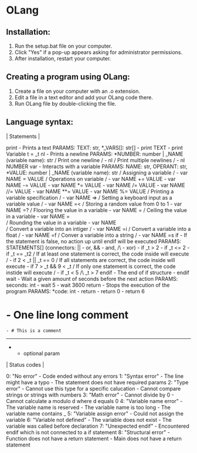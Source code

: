 # OLang
## Installation:
1. Run the setup.bat file on your computer.
2. Click "Yes" if a pop-up appears asking for administrator permissions.
3. After installation, restart your computer.

## Creating a program using OLang:
1. Create a file on your computer with an .o extension.
2. Edit a file in a text editor and add your OLang code there.
3. Run OLang file by double-clicking the file.

## Language syntax:
| Statements |

print - Prints a text
    PARAMS: TEXT: str, *_VARS[]: str[]
    - print TEXT
    - print Variable t = _t
nl - Prints a newline
    PARAMS: *NUMBER: number | _NAME (variable name): str
    / Print one newline /
    - nl
    / Print multiple newlines /
    - nl NUMBER
var - Interacts with a variable
    PARAMS: NAME: str, OPERANT: str, *VALUE: number | _NAME (variable name): str
    / Assigning a variable /
    - var NAME = VALUE
    / Operations on variable /
    - var NAME += VALUE
    - var NAME -= VALUE
    - var NAME *= VALUE
    - var NAME /= VALUE
    - var NAME //= VALUE
    - var NAME **= VALUE
    - var NAME %= VALUE
    / Printing a variable specification /
    - var NAME =>
    / Setting a keyboard input as a variable value /
    - var NAME =<
    / Storing a random value from 0 to 1
    - var NAME =?
    / Flooring the value in a variable
    - var NAME \=
    / Ceiling the value in a variable
    - var NAME =\
    / Rounding the value in a variable
    - var NAME \
    / Convert a variable into an intiger /
    - var NAME =i
    / Convert a variable into a float /
    - var NAME =f
    / Conver a variable into a string /
    - var NAME =s
if - If the statement is false, no action up until endif will be executed
    PARAMS: STATEMENTS[] (connectors: || - or, && - and, /\ - xor)
    - if _t > 2
    - if _t <= 2
    - if _t == _t2
    / If at least one statement is correct, the code inside will execute /
    - if 2 < _t || _t == 0
    / If all statements are correct, the code inside will execute
    - if 7 > _t && 9 < _t
    / If only one statement is correct, the code instide will execute /
    - if _t < 5 /\ _t > 7
endif - The end of if structure
    - endif
wait - Wait a given amount of seconds before the next action
    PARAMS: seconds: int
    - wait 5
    - wait 3600
return - Stops the execution of the program
    PARAMS: *code: int
    - return
    - return 0
    - return 6
# - One line long comment
    - # This is a comment

--------------------------------------
* - optional param

| Status codes |

0: "No error"
    - Code ended without any errors
1: "Syntax error"
    - The line might have a typo
    - The statement does not have required params
2: "Type error"
    - Cannot use this type for a specific calucation
    - Cannot compare strings or strings with numbers
3: "Math error"
    - Cannot divide by 0
    - Cannot calculate a modulo d where d equals 0
4: "Variable name error"
    - The variable name is reserved
    - The variable name is too long
    - The variable name contains _
5: "Variable assign error"
    - Could not assign the variable
6: "Variable not defined"
    - The variable does not exist
    - The variable was called before declaration
7: "Unexpected endif"
    - Encountered endif which is not connected to a if statement
8: "Structural error"
    - Function does not have a return statement
    - Main does not have a return statement
